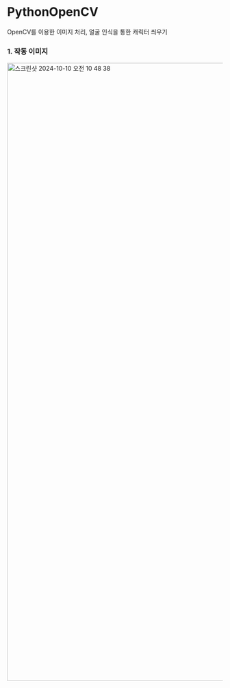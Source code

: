 # PythonOpenCV
OpenCV를 이용한 이미지 처리, 얼굴 인식을 통한 캐릭터 씌우기
### 1. 작동 이미지
<img width="1440" alt="스크린샷 2024-10-10 오전 10 48 38" src="https://github.com/user-attachments/assets/cc4916cb-dc2d-4347-861b-b0eb11a104a9">
